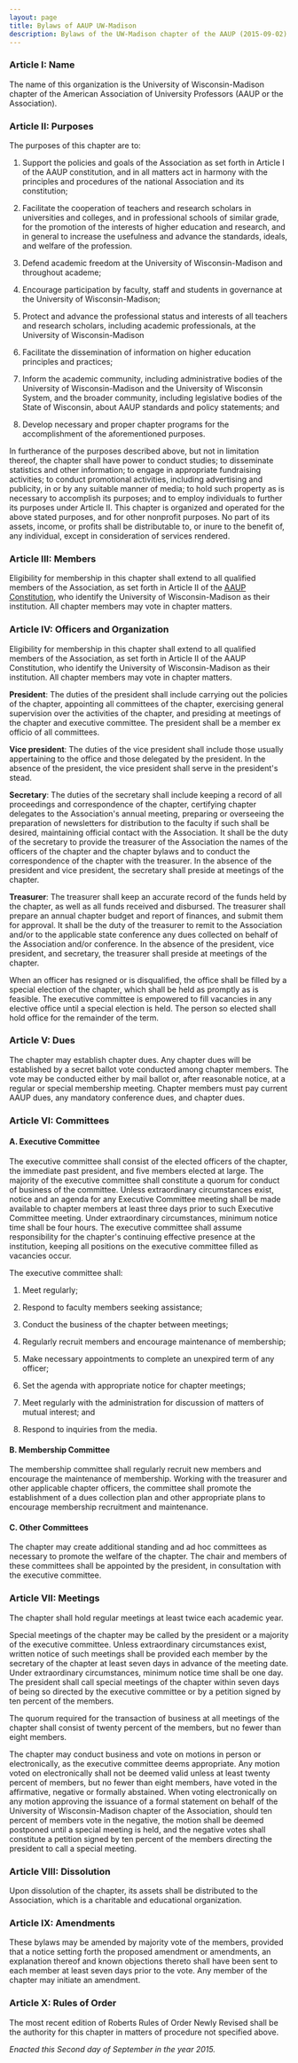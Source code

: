 ```yaml
---
layout: page
title: Bylaws of AAUP UW-Madison
description: Bylaws of the UW-Madison chapter of the AAUP (2015-09-02)
---
```


### Article I: Name

The name of this organization is the University of Wisconsin-Madison
chapter of the American Association of University Professors (AAUP or
the Association).


### Article II: Purposes

The purposes of this chapter are to:

1. Support the policies and goals of the Association as set forth in
Article I of the AAUP constitution, and in all matters act in harmony
with the principles and procedures of the national Association and its
constitution;

2. Facilitate the cooperation of teachers and research scholars in
universities and colleges, and in professional schools of similar
grade, for the promotion of the interests of higher education and
research, and in general to increase the usefulness and advance the
standards, ideals, and welfare of the profession.

3. Defend academic freedom at the University of Wisconsin-Madison and
throughout academe;

4. Encourage participation by faculty, staff and students in
governance at the University of Wisconsin-Madison;

5. Protect and advance the professional status and interests of all
teachers and research scholars, including academic professionals, at
the University of Wisconsin-Madison

6. Facilitate the dissemination of information on higher education
principles and practices;

7. Inform the academic community, including administrative bodies of
the University of Wisconsin-Madison and the University of Wisconsin
System, and the broader community, including legislative bodies of the
State of Wisconsin, about AAUP standards and policy statements; and

8. Develop necessary and proper chapter programs for the
accomplishment of the aforementioned purposes.

In furtherance of the purposes described above, but not in limitation
thereof, the chapter shall have power to conduct studies; to
disseminate statistics and other information; to engage in appropriate
fundraising activities; to conduct promotional activities, including
advertising and publicity, in or by any suitable manner of media; to
hold such property as is necessary to accomplish its purposes; and to
employ individuals to further its purposes under Article II. This
chapter is organized and operated for the above stated purposes, and
for other nonprofit purposes. No part of its assets, income, or
profits shall be distributable to, or inure to the benefit of, any
individual, except in consideration of services rendered.


### Article III: Members

Eligibility for membership in this chapter shall extend to all
qualified members of the Association, as set forth in Article II of
the [AAUP Constitution](https://www.aaup.org/about/aaup-governance/aaup-constitution),
who identify the University of Wisconsin-Madison as their institution.
All chapter members may vote in chapter matters.


### Article IV: Officers and Organization

Eligibility for membership in this chapter shall extend to all
qualified members of the Association, as set forth in Article II of
the AAUP Constitution, who identify the University of
Wisconsin-Madison as their institution. All chapter members may vote
in chapter matters.

**President**: The duties of the president shall include carrying out
the policies of the chapter, appointing all committees of the chapter,
exercising general supervision over the activities of the chapter, and
presiding at meetings of the chapter and executive committee. The
president shall be a member ex officio of all committees.

**Vice president**: The duties of the vice president shall include
those usually appertaining to the office and those delegated by the
president. In the absence of the president, the vice president shall
serve in the president's stead.

**Secretary**: The duties of the secretary shall include keeping a
record of all proceedings and correspondence of the chapter,
certifying chapter delegates to the Association's annual meeting,
preparing or overseeing the preparation of newsletters for
distribution to the faculty if such shall be desired, maintaining
official contact with the Association. It shall be the duty of the
secretary to provide the treasurer of the Association the names of the
officers of the chapter and the chapter bylaws and to conduct the
correspondence of the chapter with the treasurer. In the absence of
the president and vice president, the secretary shall preside at
meetings of the chapter.

**Treasurer**: The treasurer shall keep an accurate record of the
funds held by the chapter, as well as all funds received and
disbursed. The treasurer shall prepare an annual chapter budget and
report of finances, and submit them for approval. It shall be the duty
of the treasurer to remit to the Association and/or to the applicable
state conference any dues collected on behalf of the Association
and/or conference. In the absence of the president, vice president,
and secretary, the treasurer shall preside at meetings of the chapter.

When an officer has resigned or is disqualified, the office shall be
filled by a special election of the chapter, which shall be held as
promptly as is feasible. The executive committee is empowered to fill
vacancies in any elective office until a special election is held. The
person so elected shall hold office for the remainder of the term.


### Article V: Dues

The chapter may establish chapter dues. Any chapter dues will be
established by a secret ballot vote conducted among chapter members.
The vote may be conducted either by mail ballot or, after reasonable
notice, at a regular or special membership meeting. Chapter members
must pay current AAUP dues, any mandatory conference dues, and chapter
dues.


### Article VI: Committees

#### A. Executive Committee

The executive committee shall consist of the elected officers of the
chapter, the immediate past president, and five members elected at
large. The majority of the executive committee shall constitute a
quorum for conduct of business of the committee. Unless extraordinary
circumstances exist, notice and an agenda for any Executive Committee
meeting shall be made available to chapter members at least three days
prior to such Executive Committee meeting. Under extraordinary
circumstances, minimum notice time shall be four hours. The executive
committee shall assume responsibility for the chapter's continuing
effective presence at the institution, keeping all positions on the
executive committee filled as vacancies occur.

The executive committee shall:

1. Meet regularly;

2. Respond to faculty members seeking assistance;

3. Conduct the business of the chapter between meetings;

4. Regularly recruit members and encourage maintenance of membership;

5. Make necessary appointments to complete an unexpired term of any
officer;

6. Set the agenda with appropriate notice for chapter meetings;

7. Meet regularly with the administration for discussion of matters of
mutual interest; and

8. Respond to inquiries from the media.

#### B. Membership Committee

The membership committee shall regularly recruit new members and
encourage the maintenance of membership. Working with the treasurer
and other applicable chapter officers, the committee shall promote the
establishment of a dues collection plan and other appropriate plans to
encourage membership recruitment and maintenance.


#### C. Other Committees

The chapter may create additional standing and ad hoc committees as
necessary to promote the welfare of the chapter. The chair and members
of these committees shall be appointed by the president, in
consultation with the executive committee.


### Article VII: Meetings

The chapter shall hold regular meetings at least twice each academic
year.

Special meetings of the chapter may be called by the president or a
majority of the executive committee. Unless extraordinary
circumstances exist, written notice of such meetings shall be provided
each member by the secretary of the chapter at least seven days in
advance of the meeting date. Under extraordinary circumstances,
minimum notice time shall be one day. The president shall call special
meetings of the chapter within seven days of being so directed by the
executive committee or by a petition signed by ten percent of the
members.

The quorum required for the transaction of business at all meetings of
the chapter shall consist of twenty percent of the members, but no
fewer than eight members.

The chapter may conduct business and vote on motions in person or
electronically, as the executive committee deems appropriate. Any
motion voted on electronically shall not be deemed valid unless at
least twenty percent of members, but no fewer than eight members, have
voted in the affirmative, negative or formally abstained. When voting
electronically on any motion approving the issuance of a formal
statement on behalf of the University of Wisconsin-Madison chapter of
the Association, should ten percent of members vote in the negative,
the motion shall be deemed postponed until a special meeting is held,
and the negative votes shall constitute a petition signed by ten
percent of the members directing the president to call a special
meeting.


### Article VIII: Dissolution

Upon dissolution of the chapter, its assets shall be distributed to
the Association, which is a charitable and educational organization.


### Article IX: Amendments

These bylaws may be amended by majority vote of the members, provided
that a notice setting forth the proposed amendment or amendments, an
explanation thereof and known objections thereto shall have been sent
to each member at least seven days prior to the vote. Any member of
the chapter may initiate an amendment.


### Article X: Rules of Order

The most recent edition of Roberts Rules of Order Newly Revised shall
be the authority for this chapter in matters of procedure not
specified above.


_Enacted this Second day of September in the year 2015._
